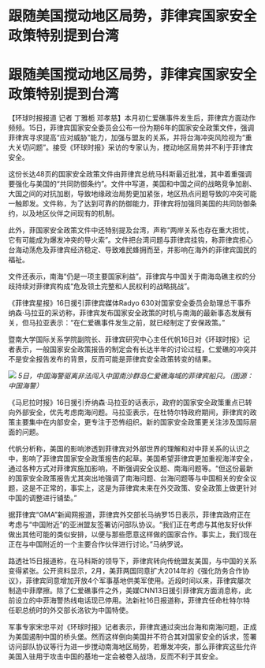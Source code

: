 # 跟随美国搅动地区局势，菲律宾国家安全政策特别提到台湾

# 跟随美国搅动地区局势，菲律宾国家安全政策特别提到台湾

【环球时报报道 记者 丁雅栀
邓孝慈】本月初仁爱礁事件发生后，菲律宾方面动作频频。15日，菲律宾国家安全委员会公布一份为期6年的国家安全政策文件，强调菲律宾寻求提高“应对威胁”能力，加强与盟友的关系，并将台海冲突风险视为“重大关切问题”。接受《环球时报》采访的专家认为，搅动地区局势并不利于菲律宾安全。

这份长达48页的国家安全政策文件由菲律宾总统马科斯最近批准，其中着重强调要强化与美国的“共同防御条约”。文件中写道，美国和中国之间的战略竞争加剧、大国之间的对抗加剧，导致地缘政治局势更加紧张，地区热点问题导致的冲突可能一触即发。文件称，为了达到可靠的防御能力，菲律宾将加强同美国的共同防御条约，以及地区伙伴之间现有的机制。

此外，菲国家安全政策文件中还特别提及台湾，声称“两岸关系也存在重大担忧，它有可能成为爆发冲突的导火索”。文件把台湾问题与菲律宾挂钩，称菲律宾担心台海动荡危及菲律宾经济稳定、导致难民蜂拥而至，并影响在海外的菲律宾国民的福祉。

文件还表示，南海“仍是一项主要国家利益”。菲律宾与中国关于南海岛礁主权的分歧持续对菲律宾构成“危及领土完整和人民权利的战略挑战”。

《菲律宾星报》16日援引菲律宾媒体Radyo
630对国家安全委员会助理总干事乔纳森·马拉亚的采访称，菲律宾发布国家安全政策的时机与南海的最新事态发展有关，但马拉亚表示：“在仁爱礁事件发生之前，就已经制定了安保政策。”

暨南大学国际关系学院副院长、菲律宾研究中心主任代帆16日对《环球时报》记者表示，一般国家安全政策报告的制定会有长达半年的讨论过程，仁爱礁的冲突并不是安全报告发布的背景，反而可能是菲律宾安全政策转变的结果。

![](https://inews.gtimg.com/om_bt/OI7W5bpKt4nbU5bgmSGA-T5rgTanYKT4VodyliYdvAuhoAA/1000)
_5日，中国海警驱离非法闯入中国南沙群岛仁爱礁海域的菲律宾船只。（图源：中国海警）_

《马尼拉时报》16日援引乔纳森·马拉亚的话表示，政府的国家安全政策重点已转向外部安全，优先考虑南海问题。马拉亚表示，在杜特尔特政府期间，菲律宾的政策主要集中在内部安全，更专注于恐怖组织。新的国家安全政策更关注涉及国际层面的问题。

代帆分析称，美国的影响渗透到菲律宾对外部世界的理解和对中菲关系的认识之中，影响了菲律宾国家安全政策报告的起草。美国希望菲律宾更加重视海洋安全，通过各种方式对菲律宾施加影响，不断强调安全议题、南海问题等。“但这份最新的国家安全政策报告尤其突出地强调了南海问题、台海问题等与中国相关的安全议题，这是不正常的，事实上，这是为菲律宾未来在外交政策、安全政策上做更针对中国的调整进行铺垫。”

据菲律宾“GMA”新闻网报道，菲律宾外交部长马纳罗15日表示，菲律宾政府正在考虑与“中国附近”的亚洲盟友签署访问部队协议。“我们正在考虑与其他友好伙伴做出其他可能的类似安排，以便与那些愿意这样做的国家合作。事实上，我们现在正在与中国附近的一个主要合作伙伴进行讨论。”马纳罗说。

路透社15日报道称，在马科斯的领导下，菲律宾转向传统盟友美国，与中国的关系变得紧张。公开资料显示，2月，美菲两国同意扩大2014年的《强化防务合作协议》，菲律宾同意增加开放4个军事基地供美军使用。近段时间以来，菲律宾屡次制造中菲摩擦。除了仁爱礁事件之外，美媒CNN13日援引菲律宾方面消息称，此前设立的中菲海警热线电话现已停用。法新社16日报道称，菲律宾任命杜特尔特任职总统时的外交部长洛钦为中国特使。

军事专家宋忠平对《环球时报》记者表示，菲律宾通过突出台海和南海问题，正成为美国遏制中国的桥头堡。然而这样倒向美国并不符合其对国家安全的诉求，签署访问部队协议等行为进一步搅动南海地区局势，若爆发冲突，那么菲律宾这些允许美国入驻用于攻击中国的基地一定会被卷入战场，反而不利于其安全。

